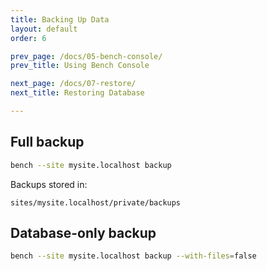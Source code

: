 ```yaml
---
title: Backing Up Data
layout: default
order: 6

prev_page: /docs/05-bench-console/
prev_title: Using Bench Console

next_page: /docs/07-restore/
next_title: Restoring Database

---
```


## Full backup
```bash
bench --site mysite.localhost backup
```

Backups stored in:
```
sites/mysite.localhost/private/backups
```

## Database-only backup
```bash
bench --site mysite.localhost backup --with-files=false
```

